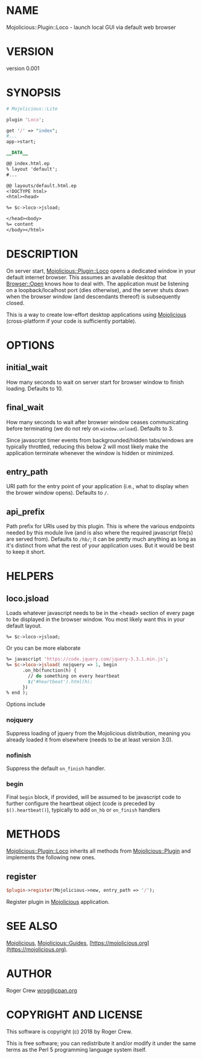 # NAME

Mojolicious::Plugin::Loco - launch local GUI via default web browser

# VERSION

version 0.001

# SYNOPSIS

```perl
# Mojolicious::Lite

plugin 'Loco';

get '/' => "index";
#...
app->start;

__DATA__

@@ index.html.ep
% layout 'default';
#...

@@ layouts/default.html.ep
<!DOCTYPE html>
<html><head>

%= $c->loco->jsload;

</head><body>
%= content
</body></html>
```

# DESCRIPTION

On server start, [Mojolicious::Plugin::Loco](https://metacpan.org/pod/Mojolicious::Plugin::Loco) opens a dedicated window in your default internet browser.  This assumes an available desktop that [Browser::Open](https://metacpan.org/pod/Browser::Open) knows how to deal with.  The application must be listening on a loopback/localhost port (dies otherwise), and the server shuts down when the browser window (and descendants thereof) is subsequently closed.

This is a way to create low-effort desktop applications using [Mojolicious](https://metacpan.org/pod/Mojolicious) (cross-platform if your code is sufficiently portable).

# OPTIONS

## initial\_wait

How many seconds to wait on server start for browser window to finish loading.  Defaults to 10.

## final\_wait

How many seconds to wait after browser window ceases communicating before terminating (we do not rely on `window.unload`).  Defaults to 3.

Since javascript timer events from backgrounded/hidden tabs/windows are typically throttled, reducing this below 2 will most likely make the application terminate whenever the window is hidden or minimized.

## entry\_path

URI path for the entry point of your application (i.e., what to display when the brower window opens).  Defaults to `/`.

## api\_prefix

Path prefix for URIs used by this plugin.  This is where the various endpoints needed by this module live (and is also where the required javascript file(s) are served from).  Defaults to `/hb/`; it can be pretty much anything as long as it's distinct from what the rest of your application uses.  But it would be best to keep it short.

# HELPERS

## loco.jsload

Loads whatever javascript needs to be in the &lt;head> section of every page to be displayed in the browser window.  You most likely want this in your default layout.

```
%= $c->loco->jsload;
```

Or you can be more elaborate

```perl
%= javascript 'https://code.jquery.com/jquery-3.3.1.min.js';
%= $c->loco->jsload( nojquery => 1, begin
      .on_hb(function(h) {
        // do something on every heartbeat
        $('#heartbeat').html(h);
      })
% end );
```

Options include

### nojquery

Suppress loading of jquery from the Mojolicious distribution, meaning you already loaded it from elsewhere (needs to be at least version 3.0).

### nofinish

Suppress the default `on_finish` handler.

### begin

Final `begin` block, if provided, will be assumed to be javascript code to further configure the heartbeat object (code is preceded by `$().heartbeat()`), typically to add `on_hb` or `on_finish` handlers

# METHODS

[Mojolicious::Plugin::Loco](https://metacpan.org/pod/Mojolicious::Plugin::Loco) inherits all methods from
[Mojolicious::Plugin](https://metacpan.org/pod/Mojolicious::Plugin) and implements the following new ones.

## register

```perl
$plugin->register(Mojolicious->new, entry_path => '/');
```

Register plugin in [Mojolicious](https://metacpan.org/pod/Mojolicious) application.

# SEE ALSO

[Mojolicious](https://metacpan.org/pod/Mojolicious), [Mojolicious::Guides](https://metacpan.org/pod/Mojolicious::Guides), [https://mojolicious.org](https://mojolicious.org).

# AUTHOR

Roger Crew <wrog@cpan.org>

# COPYRIGHT AND LICENSE

This software is copyright (c) 2018 by Roger Crew.

This is free software; you can redistribute it and/or modify it under
the same terms as the Perl 5 programming language system itself.
